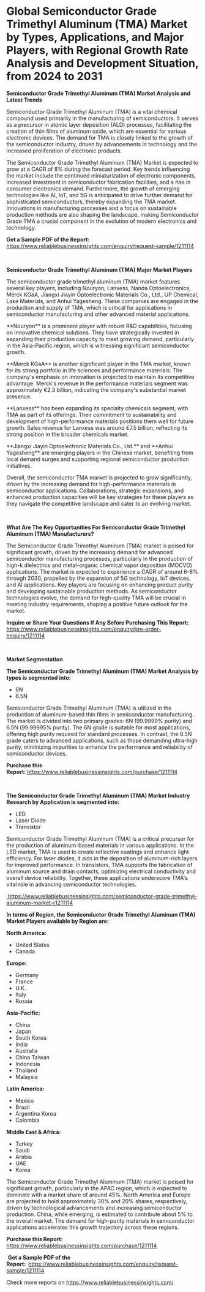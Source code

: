 <p><h1>Global Semiconductor Grade Trimethyl Aluminum (TMA) Market by Types, Applications, and Major Players, with Regional Growth Rate Analysis and Development Situation, from 2024 to 2031</h1></p><p><strong>Semiconductor Grade Trimethyl Aluminum (TMA) Market Analysis and Latest Trends</strong></p>
<p><p>Semiconductor Grade Trimethyl Aluminum (TMA) is a vital chemical compound used primarily in the manufacturing of semiconductors. It serves as a precursor in atomic layer deposition (ALD) processes, facilitating the creation of thin films of aluminum oxide, which are essential for various electronic devices. The demand for TMA is closely linked to the growth of the semiconductor industry, driven by advancements in technology and the increased proliferation of electronic products.</p><p>The Semiconductor Grade Trimethyl Aluminum (TMA) Market is expected to grow at a CAGR of 8% during the forecast period. Key trends influencing the market include the continued miniaturization of electronic components, increased investment in semiconductor fabrication facilities, and a rise in consumer electronics demand. Furthermore, the growth of emerging technologies like AI, IoT, and 5G is anticipated to drive further demand for sophisticated semiconductors, thereby expanding the TMA market. Innovations in manufacturing processes and a focus on sustainable production methods are also shaping the landscape, making Semiconductor Grade TMA a crucial component in the evolution of modern electronics and technology.</p></p>
<p><strong>Get a Sample PDF of the Report:&nbsp;</strong> <a href="https://www.reliablebusinessinsights.com/enquiry/request-sample/1211114?utm_campaign=1119&utm_medium=2&utm_source=Github&utm_content=ia&utm_term=27122024&utm_id=semiconductor-grade-trimethyl-aluminum-tma">https://www.reliablebusinessinsights.com/enquiry/request-sample/1211114</a></p>
<p>&nbsp;</p>
<p><strong>Semiconductor Grade Trimethyl Aluminum (TMA) Major Market Players</strong></p>
<p><p>The semiconductor grade trimethyl aluminum (TMA) market features several key players, including Nouryon, Lanxess, Nanda Optoelectronics, Merck KGaA, Jiangxi Jiayin Optoelectronic Materials Co., Ltd., UP Chemical, Lake Materials, and Anhui Yagesheng. These companies are engaged in the production and supply of TMA, which is critical for applications in semiconductor manufacturing and other advanced material applications.</p><p>**Nouryon** is a prominent player with robust R&D capabilities, focusing on innovative chemical solutions. They have strategically invested in expanding their production capacity to meet growing demand, particularly in the Asia-Pacific region, which is witnessing significant semiconductor growth.</p><p>**Merck KGaA** is another significant player in the TMA market, known for its strong portfolio in life sciences and performance materials. The company's emphasis on innovation is projected to maintain its competitive advantage. Merck's revenue in the performance materials segment was approximately €2.3 billion, indicating the company's substantial market presence.</p><p>**Lanxess** has been expanding its specialty chemicals segment, with TMA as part of its offerings. Their commitment to sustainability and development of high-performance materials positions them well for future growth. Sales revenue for Lanxess was around €7.5 billion, reflecting its strong position in the broader chemicals market.</p><p>**Jiangxi Jiayin Optoelectronic Materials Co., Ltd.** and **Anhui Yagesheng** are emerging players in the Chinese market, benefiting from local demand surges and supporting regional semiconductor production initiatives. </p><p>Overall, the semiconductor TMA market is projected to grow significantly, driven by the increasing demand for high-performance materials in semiconductor applications. Collaborations, strategic expansions, and enhanced production capacities will be key strategies for these players as they navigate the competitive landscape and cater to an evolving market.</p></p>
<p>&nbsp;</p>
<p><strong>What Are The Key Opportunities For Semiconductor Grade Trimethyl Aluminum (TMA) Manufacturers?</strong></p>
<p><p>The Semiconductor Grade Trimethyl Aluminum (TMA) market is poised for significant growth, driven by the increasing demand for advanced semiconductor manufacturing processes, particularly in the production of high-k dielectrics and metal-organic chemical vapor deposition (MOCVD) applications. The market is expected to experience a CAGR of around 6-8% through 2030, propelled by the expansion of 5G technology, IoT devices, and AI applications. Key players are focusing on enhancing product purity and developing sustainable production methods. As semiconductor technologies evolve, the demand for high-quality TMA will be crucial in meeting industry requirements, shaping a positive future outlook for the market.</p></p>
<p><strong>Inquire or Share Your Questions If Any Before Purchasing This Report:</strong> <a href="https://www.reliablebusinessinsights.com/enquiry/pre-order-enquiry/1211114?utm_campaign=1119&utm_medium=2&utm_source=Github&utm_content=ia&utm_term=27122024&utm_id=semiconductor-grade-trimethyl-aluminum-tma">https://www.reliablebusinessinsights.com/enquiry/pre-order-enquiry/1211114</a></p>
<p>&nbsp;</p>
<p><strong>Market Segmentation</strong></p>
<p><strong>The Semiconductor Grade Trimethyl Aluminum (TMA) Market Analysis by types is segmented into:</strong></p>
<p><ul><li>6N</li><li>6.5N</li></ul></p>
<p><p>Semiconductor Grade Trimethyl Aluminum (TMA) is utilized in the production of aluminum-based thin films in semiconductor manufacturing. The market is divided into two primary grades: 6N (99.9999% purity) and 6.5N (99.99995% purity). The 6N grade is suitable for most applications, offering high purity required for standard processes. In contrast, the 6.5N grade caters to advanced applications, such as those demanding ultra-high purity, minimizing impurities to enhance the performance and reliability of semiconductor devices.</p></p>
<p><strong>Purchase this Report:&nbsp;</strong><a href="https://www.reliablebusinessinsights.com/purchase/1211114?utm_campaign=1119&utm_medium=2&utm_source=Github&utm_content=ia&utm_term=27122024&utm_id=semiconductor-grade-trimethyl-aluminum-tma">https://www.reliablebusinessinsights.com/purchase/1211114</a></p>
<p>&nbsp;</p>
<p><strong>The Semiconductor Grade Trimethyl Aluminum (TMA) Market Industry Research by Application is segmented into:</strong></p>
<p><ul><li>LED</li><li>Laser Diode</li><li>Transistor</li></ul></p>
<p><p>Semiconductor Grade Trimethyl Aluminum (TMA) is a critical precursor for the production of aluminum-based materials in various applications. In the LED market, TMA is used to create reflective coatings and enhance light efficiency. For laser diodes, it aids in the deposition of aluminum-rich layers for improved performance. In transistors, TMA supports the fabrication of aluminum source and drain contacts, optimizing electrical conductivity and overall device reliability. Together, these applications underscore TMA's vital role in advancing semiconductor technologies.</p></p>
<p><a href="https://www.reliablebusinessinsights.com/semiconductor-grade-trimethyl-aluminum-market-r1211114?utm_campaign=1119&utm_medium=2&utm_source=Github&utm_content=ia&utm_term=27122024&utm_id=semiconductor-grade-trimethyl-aluminum-tma">&nbsp;https://www.reliablebusinessinsights.com/semiconductor-grade-trimethyl-aluminum-market-r1211114</a></p>
<p><strong>In terms of Region, the Semiconductor Grade Trimethyl Aluminum (TMA) Market Players available by Region are:</strong></p>
<p>
    <p> <strong> North America: </strong>
        <ul>
            <li>United States</li>
            <li>Canada</li>
        </ul>
        </p> 
    <p> <strong> Europe: </strong>
        <ul>
            <li>Germany</li>
            <li>France</li>
            <li>U.K.</li>
            <li>Italy</li>
            <li>Russia</li>
        </ul>
        </p> 
    <p> <strong> Asia-Pacific: </strong>
        <ul>
            <li>China</li>
            <li>Japan</li>
            <li>South Korea</li>
            <li>India</li>
            <li>Australia</li>
            <li>China Taiwan</li>
            <li>Indonesia</li>
            <li>Thailand</li>
            <li>Malaysia</li>
        </ul>
        </p> 
    <p> <strong> Latin America: </strong>
        <ul>
            <li>Mexico</li>
            <li>Brazil</li>
            <li>Argentina Korea</li>
            <li>Colombia</li>
        </ul>
        </p> 
    <p> <strong> Middle East & Africa: </strong>
        <ul>
            <li>Turkey</li>
            <li>Saudi</li>
            <li>Arabia</li>
            <li>UAE</li>
            <li>Korea</li>
        </ul>
    </p>
    </p>
<p><p>The Semiconductor Grade Trimethyl Aluminum (TMA) market is poised for significant growth, particularly in the APAC region, which is expected to dominate with a market share of around 45%. North America and Europe are projected to hold approximately 30% and 20% shares, respectively, driven by technological advancements and increasing semiconductor production. China, while emerging, is estimated to contribute about 5% to the overall market. The demand for high-purity materials in semiconductor applications accelerates this growth trajectory across these regions.</p></p>
<p><strong>Purchase this Report: </strong><a href="https://www.reliablebusinessinsights.com/purchase/1211114?utm_campaign=1119&utm_medium=2&utm_source=Github&utm_content=ia&utm_term=27122024&utm_id=semiconductor-grade-trimethyl-aluminum-tma">https://www.reliablebusinessinsights.com/purchase/1211114</a></p>
<p>&nbsp;<strong>Get a Sample PDF of the Report:&nbsp;&nbsp;</strong><a href="https://www.reliablebusinessinsights.com/enquiry/request-sample/1211114?utm_campaign=1119&utm_medium=2&utm_source=Github&utm_content=ia&utm_term=27122024&utm_id=semiconductor-grade-trimethyl-aluminum-tma">https://www.reliablebusinessinsights.com/enquiry/request-sample/1211114</a></p>
<p><strong></strong></p>
<p>Check more reports on <a href="https://www.reliablebusinessinsights.com/?utm_campaign=1119&utm_medium=2&utm_source=Github&utm_content=ia&utm_term=27122024&utm_id=semiconductor-grade-trimethyl-aluminum-tma">https://www.reliablebusinessinsights.com/</a></p>